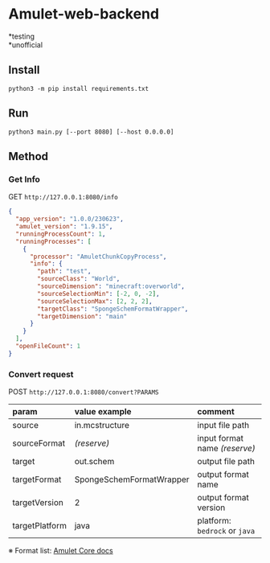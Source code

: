 # Amulet-web-backend
*testing  
*unofficial


## Install
```shell
python3 -m pip install requirements.txt
```

## Run
```shell
python3 main.py [--port 8080] [--host 0.0.0.0]
```

## Method
### Get Info 
GET `http://127.0.0.1:8080/info`
```json
{
  "app_version": "1.0.0/230623",
  "amulet_version": "1.9.15",
  "runningProcessCount": 1,
  "runningProcesses": [
    {
      "processor": "AmuletChunkCopyProcess",
      "info": {
        "path": "test",
        "sourceClass": "World",
        "sourceDimension": "minecraft:overworld",
        "sourceSelectionMin": [-2, 0, -2],
        "sourceSelectionMax": [2, 2, 2],
        "targetClass": "SpongeSchemFormatWrapper",
        "targetDimension": "main"
      }
    }
  ],
  "openFileCount": 1
}
```

### Convert request
POST `http://127.0.0.1:8080/convert?PARAMS`

| param          | value example            | comment                       |
|:---------------|:-------------------------|:------------------------------|
| source         | in.mcstructure           | input file path               | 
| sourceFormat   | *(reserve)*              | input format name *(reserve)* |
| target         | out.schem                | output file path              |
| targetFormat   | SpongeSchemFormatWrapper | output format name            |
| targetVersion  | 2                        | output format version         |
| targetPlatform | java                     | platform: `bedrock` or `java` |

※ Format list: [Amulet Core docs](https://amulet-core.readthedocs.io/en/stable/api_reference/level.formats/index.html)